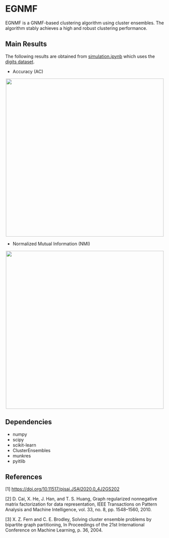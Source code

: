 # EGNMF

EGNMF is a GNMF-based clustering algorithm using cluster ensembles. The algorithm stably achieves a high and robust clustering performance. 

Main Results
------------

The following results are obtained from [simulation.ipynb](https://github.com/tsano430/egnmf/blob/master/simulation.ipynb) which uses the [digits dataset](https://scikit-learn.org/stable/modules/generated/sklearn.datasets.load_digits.html). 

- Accuracy (AC)

<p align="center">
  <img width="500" src="https://user-images.githubusercontent.com/60049342/115107305-f80d3480-9fa4-11eb-9c15-f49919278596.png">
</p>

- Normalized Mutual Information (NMI)

<p align="center">
  <img width="500" src="https://user-images.githubusercontent.com/60049342/115107327-22f78880-9fa5-11eb-8c7a-751dc87e097e.png">
</p>

Dependencies
------------

- numpy
- scipy
- scikit-learn
- ClusterEnsembles
- munkres
- pyitlib

References
----------

[1] https://doi.org/10.11517/pjsai.JSAI2020.0_4J2GS202

[2] D. Cai, X. He, J. Han, and T. S. Huang, Graph regularized nonnegative matrix factorization for data representation, IEEE Transactions on Pattern Analysis and Machine Intelligence, vol. 33, no. 8, pp. 1548–1560, 2010.

[3] X. Z. Fern and C. E. Brodley, Solving cluster ensemble problems by bipartite graph partitioning,  In Proceedings of the 21st International Conference on Machine Learning, p. 36, 2004.
